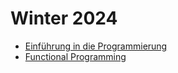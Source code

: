 # Winter 2024

- [Einführung in die Programmierung](24ws/eidp.md)
- [Functional Programming](24ws/fp.md)